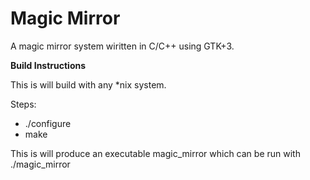 **Magic Mirror**
============================================
A magic mirror system wiritten in C/C++ using GTK+3.

**Build Instructions**

This is will build with any *nix system.

Steps:

* ./configure
* make

This is will produce an executable magic_mirror which can be run with ./magic_mirror
